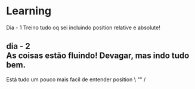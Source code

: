 # Learning



Dia - 1 
Treino tudo oq sei incluindo position relative e absolute!

dia - 2  
As coisas estão fluindo! Devagar, mas indo tudo bem.
----
Está tudo um pouco mais facil de entender position \ "" /